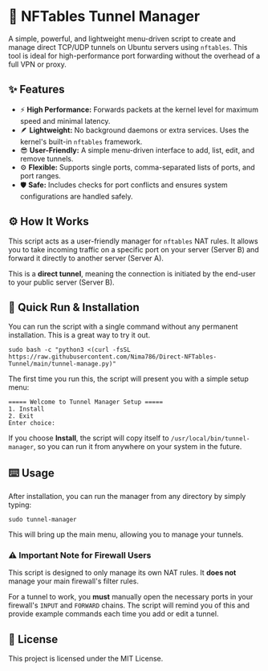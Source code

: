 🚀 NFTables Tunnel Manager
==========================

A simple, powerful, and lightweight menu-driven script to create and manage direct TCP/UDP tunnels on Ubuntu servers using `nftables`. This tool is ideal for high-performance port forwarding without the overhead of a full VPN or proxy.

✨ Features
----------

*   ⚡️ **High Performance:** Forwards packets at the kernel level for maximum speed and minimal latency.
*   🪶 **Lightweight:** No background daemons or extra services. Uses the kernel's built-in `nftables` framework.
*   😎 **User-Friendly:** A simple menu-driven interface to add, list, edit, and remove tunnels.
*   ⚙️ **Flexible:** Supports single ports, comma-separated lists of ports, and port ranges.
*   🛡️ **Safe:** Includes checks for port conflicts and ensures system configurations are handled safely.

⚙️ How It Works
---------------

This script acts as a user-friendly manager for `nftables` NAT rules. It allows you to take incoming traffic on a specific port on your server (Server B) and forward it directly to another server (Server A).

This is a **direct tunnel**, meaning the connection is initiated by the end-user to your public server (Server B).

🚀 Quick Run & Installation
---------------------------

You can run the script with a single command without any permanent installation. This is a great way to try it out.

    sudo bash -c "python3 <(curl -fsSL https://raw.githubusercontent.com/Nima786/Direct-NFTables-Tunnel/main/tunnel-manage.py)"

The first time you run this, the script will present you with a simple setup menu:

    ===== Welcome to Tunnel Manager Setup =====
    1. Install
    2. Exit
    Enter choice:
    

If you choose **Install**, the script will copy itself to `/usr/local/bin/tunnel-manager`, so you can run it from anywhere on your system in the future.

⌨️ Usage
--------

After installation, you can run the manager from any directory by simply typing:

    sudo tunnel-manager

This will bring up the main menu, allowing you to manage your tunnels.

### ⚠️ Important Note for Firewall Users

This script is designed to only manage its own NAT rules. It **does not** manage your main firewall's filter rules.

For a tunnel to work, you **must** manually open the necessary ports in your firewall's `INPUT` and `FORWARD` chains. The script will remind you of this and provide example commands each time you add or edit a tunnel.

📄 License
----------

This project is licensed under the MIT License.
